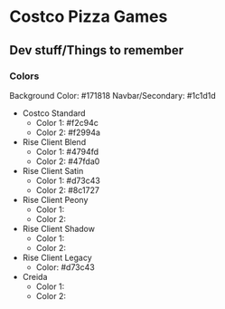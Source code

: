 # Costco Pizza Games
## Dev stuff/Things to remember
### Colors
Background Color: #171818
Navbar/Secondary: #1c1d1d
- Costco Standard
   - Color 1: #f2c94c
   - Color 2: #f2994a
- Rise Client Blend
   - Color 1: #4794fd
   - Color 2: #47fda0
- Rise Client Satin
   - Color 1: #d73c43
   - Color 2: #8c1727
- Rise Client Peony
   - Color 1: 
   - Color 2: 
- Rise Client Shadow
   - Color 1: 
   - Color 2: 
- Rise Client Legacy
   - Color: #d73c43
- Creida
   - Color 1: 
   - Color 2: 
